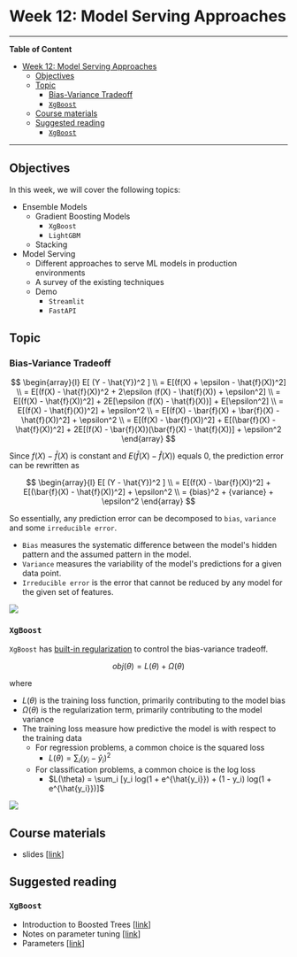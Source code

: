 # Week 12: Model Serving Approaches
---

**Table of Content**
- [Week 12: Model Serving Approaches](#week-12-model-serving-approaches)
  - [Objectives](#objectives)
  - [Topic](#topic)
    - [Bias-Variance Tradeoff](#bias-variance-tradeoff)
    - [`XgBoost`](#xgboost)
  - [Course materials](#course-materials)
  - [Suggested reading](#suggested-reading)
    - [`XgBoost`](#xgboost-1)

---
## Objectives
In this week, we will cover the following topics:
* Ensemble Models
  * Gradient Boosting Models
    * `XgBoost`
    * `LightGBM`
  * Stacking
* Model Serving
  * Different approaches to serve ML models in production environments
  * A survey of the existing techniques
  * Demo
    * `Streamlit`
    * `FastAPI`

## Topic
### Bias-Variance Tradeoff
$$
\begin{array}{l}
E[ (Y - \hat{Y})^2 ] \\
= E[(f(X) + \epsilon - \hat{f}(X))^2] \\
= E[(f(X) - \hat{f}(X))^2 + 2\epsilon (f(X) - \hat{f}(X)) + \epsilon^2] \\
= E[(f(X) - \hat{f}(X))^2] + 2E[\epsilon (f(X) - \hat{f}(X))] + E[\epsilon^2] \\
= E[(f(X) - \hat{f}(X))^2] + \epsilon^2 \\
= E[(f(X) - \bar{f}(X) + \bar{f}(X) - \hat{f}(X))^2] + \epsilon^2 \\
= E[(f(X) - \bar{f}(X))^2] + E[(\bar{f}(X) - \hat{f}(X))^2] + 2E[(f(X) - \bar{f}(X))(\bar{f}(X) - \hat{f}(X))] + \epsilon^2
\end{array}
$$

Since $f(X) - \bar{f}(X)$ is constant and $E(\bar{f}(X) - \hat{f}(X))$ equals 0, the prediction error can be rewritten as

$$
\begin{array}{l}
E[ (Y - \hat{Y})^2 ] \\
= E[(f(X) - \bar{f}(X))^2] + E[(\bar{f}(X) - \hat{f}(X))^2] + \epsilon^2 \\
= {bias}^2 + {variance} + \epsilon^2
\end{array}
$$

So essentially, any prediction error can be decomposed to `bias`, `variance` and some `irreducible error`.
- `Bias` measures the systematic difference between the model's hidden pattern and the assumed pattern in the model.
- `Variance` measures the variability of the model's predictions for a given data point.
- `Irreducible error` is the error that cannot be reduced by any model for the given set of features.

![](https://www.cs.cornell.edu/courses/cs4780/2018fa/lectures/images/bias_variance/bullseye.png)

### `XgBoost`
`XgBoost` has [built-in regularization](https://xgboost.readthedocs.io/en/stable/tutorials/model.html#objective-function-training-loss-regularization) to control the bias-variance tradeoff.

$$
obj(\theta) = L(\theta) + \Omega(\theta)
$$

where
- $L(\theta)$ is the training loss function, primarily contributing to the model bias
- $\Omega(\theta)$ is the regularization term, primarily contributing to the model variance
- The training loss measure how predictive the model is with respect to the training data
  - For regression problems, a common choice is the squared loss 
    - $L(\theta) = \sum_i (y_i - \hat{y}_i)^2$
  - For classification problems, a common choice is the log loss 
    - $L(\theta) = \sum_i [y_i log(1 + e^{\hat{y_i}}) + (1 - y_i) log(1 + e^{\hat{y_i}})]$

![](https://raw.githubusercontent.com/dmlc/web-data/master/xgboost/model/step_fit.png)

## Course materials
* slides [[link](https://docs.google.com/presentation/d/13vqPczJpCipRyvEPclbzyjND77ilX1Fa$$EnsBRjSMQ_E)]

## Suggested reading
### `XgBoost`
* Introduction to Boosted Trees [[link](https://xgboost.readthedocs.io/en/stable/tutorials/model.html)]
* Notes on parameter tuning [[link](https://xgboost.readthedocs.io/en/stable/tutorials/param_tuning.html)]
* Parameters [[link](https://xgboost.readthedocs.io/en/stable/parameter.html)]